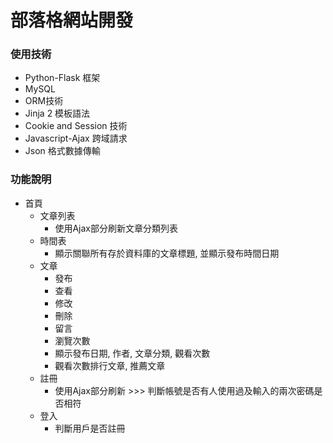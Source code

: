 # 部落格網站開發

### 使用技術
  * Python-Flask 框架
  * MySQL
  * ORM技術 
  * Jinja 2 模板語法
  * Cookie and Session 技術
  * Javascript-Ajax 跨域請求
  * Json 格式數據傳輸

### 功能說明

* 首頁
  * 文章列表
  	* 使用Ajax部分刷新文章分類列表
  * 時間表
  	* 顯示關聯所有存於資料庫的文章標題, 並顯示發布時間日期
  * 文章
    * 發布
    * 查看
    * 修改
    * 刪除
    * 留言
 	* 瀏覽次數
 	* 顯示發布日期, 作者, 文章分類, 觀看次數
 	* 觀看次數排行文章, 推薦文章
  * 註冊
  	* 使用Ajax部分刷新 >>> 判斷帳號是否有人使用過及輸入的兩次密碼是否相符
  * 登入
    * 判斷用戶是否註冊




